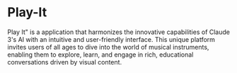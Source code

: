 # Play-It
Play It" is a application that harmonizes the innovative capabilities of Claude 3's AI with an intuitive and user-friendly interface. This unique platform invites users of all ages to dive into the world of musical instruments, enabling them to explore, learn, and engage in rich, educational conversations driven by visual content.
